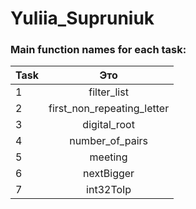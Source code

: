 # Yuliia_Supruniuk

### Main function names for each task:

| Task     | Это                        |
| -------- |:--------------------------:|
| 1        | filter_list                |
| 2        | first_non_repeating_letter |
| 3        | digital_root               |
| 4        | number_of_pairs            |
| 5        | meeting                    |
| 6        | nextBigger                 |
| 7        | int32ToIp                  |